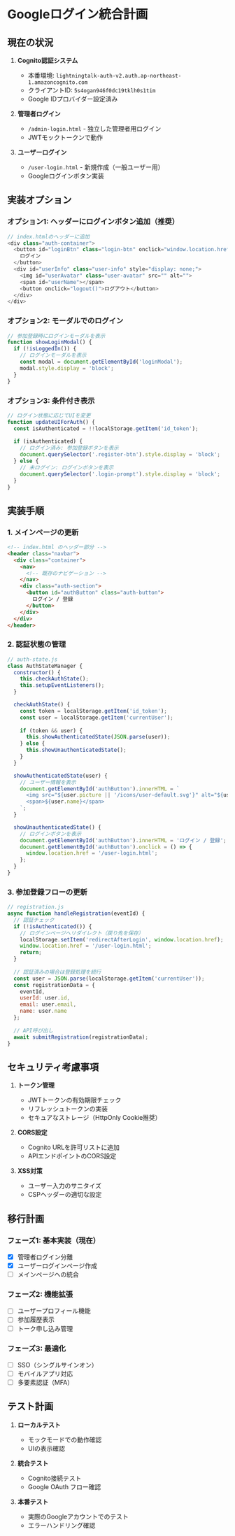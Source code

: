 # Googleログイン統合計画

## 現在の状況

1. **Cognito認証システム**
   - 本番環境: `lightningtalk-auth-v2.auth.ap-northeast-1.amazoncognito.com`
   - クライアントID: `5s4ogan946f0dc19tklh0s1tim`
   - Google IDプロバイダー設定済み

2. **管理者ログイン**
   - `/admin-login.html` - 独立した管理者用ログイン
   - JWTモックトークンで動作

3. **ユーザーログイン**
   - `/user-login.html` - 新規作成（一般ユーザー用）
   - Googleログインボタン実装

## 実装オプション

### オプション1: ヘッダーにログインボタン追加（推奨）

```javascript
// index.htmlのヘッダーに追加
<div class="auth-container">
  <button id="loginBtn" class="login-btn" onclick="window.location.href='/user-login.html'">
    ログイン
  </button>
  <div id="userInfo" class="user-info" style="display: none;">
    <img id="userAvatar" class="user-avatar" src="" alt="">
    <span id="userName"></span>
    <button onclick="logout()">ログアウト</button>
  </div>
</div>
```

### オプション2: モーダルでのログイン

```javascript
// 参加登録時にログインモーダルを表示
function showLoginModal() {
  if (!isLoggedIn()) {
    // ログインモーダルを表示
    const modal = document.getElementById('loginModal');
    modal.style.display = 'block';
  }
}
```

### オプション3: 条件付き表示

```javascript
// ログイン状態に応じてUIを変更
function updateUIForAuth() {
  const isAuthenticated = !!localStorage.getItem('id_token');
  
  if (isAuthenticated) {
    // ログイン済み: 参加登録ボタンを表示
    document.querySelector('.register-btn').style.display = 'block';
  } else {
    // 未ログイン: ログインボタンを表示
    document.querySelector('.login-prompt').style.display = 'block';
  }
}
```

## 実装手順

### 1. メインページの更新

```html
<!-- index.html のヘッダー部分 -->
<header class="navbar">
  <div class="container">
    <nav>
      <!-- 既存のナビゲーション -->
    </nav>
    <div class="auth-section">
      <button id="authButton" class="auth-button">
        ログイン / 登録
      </button>
    </div>
  </div>
</header>
```

### 2. 認証状態の管理

```javascript
// auth-state.js
class AuthStateManager {
  constructor() {
    this.checkAuthState();
    this.setupEventListeners();
  }

  checkAuthState() {
    const token = localStorage.getItem('id_token');
    const user = localStorage.getItem('currentUser');
    
    if (token && user) {
      this.showAuthenticatedState(JSON.parse(user));
    } else {
      this.showUnauthenticatedState();
    }
  }

  showAuthenticatedState(user) {
    // ユーザー情報を表示
    document.getElementById('authButton').innerHTML = `
      <img src="${user.picture || '/icons/user-default.svg'}" alt="${user.name}">
      <span>${user.name}</span>
    `;
  }

  showUnauthenticatedState() {
    // ログインボタンを表示
    document.getElementById('authButton').innerHTML = 'ログイン / 登録';
    document.getElementById('authButton').onclick = () => {
      window.location.href = '/user-login.html';
    };
  }
}
```

### 3. 参加登録フローの更新

```javascript
// registration.js
async function handleRegistration(eventId) {
  // 認証チェック
  if (!isAuthenticated()) {
    // ログインページへリダイレクト（戻り先を保存）
    localStorage.setItem('redirectAfterLogin', window.location.href);
    window.location.href = '/user-login.html';
    return;
  }
  
  // 認証済みの場合は登録処理を続行
  const user = JSON.parse(localStorage.getItem('currentUser'));
  const registrationData = {
    eventId,
    userId: user.id,
    email: user.email,
    name: user.name
  };
  
  // API呼び出し
  await submitRegistration(registrationData);
}
```

## セキュリティ考慮事項

1. **トークン管理**
   - JWTトークンの有効期限チェック
   - リフレッシュトークンの実装
   - セキュアなストレージ（HttpOnly Cookie推奨）

2. **CORS設定**
   - Cognito URLを許可リストに追加
   - APIエンドポイントのCORS設定

3. **XSS対策**
   - ユーザー入力のサニタイズ
   - CSPヘッダーの適切な設定

## 移行計画

### フェーズ1: 基本実装（現在）
- [x] 管理者ログイン分離
- [x] ユーザーログインページ作成
- [ ] メインページへの統合

### フェーズ2: 機能拡張
- [ ] ユーザープロフィール機能
- [ ] 参加履歴表示
- [ ] トーク申し込み管理

### フェーズ3: 最適化
- [ ] SSO（シングルサインオン）
- [ ] モバイルアプリ対応
- [ ] 多要素認証（MFA）

## テスト計画

1. **ローカルテスト**
   - モックモードでの動作確認
   - UIの表示確認

2. **統合テスト**
   - Cognito接続テスト
   - Google OAuth フロー確認

3. **本番テスト**
   - 実際のGoogleアカウントでのテスト
   - エラーハンドリング確認